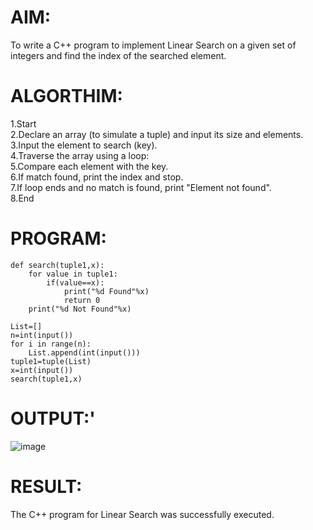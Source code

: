 # AIM:
To write a C++ program to implement Linear Search on a given set of integers and find the index of the searched element.


# ALGORTHIM:

1.Start<br>
2.Declare an array (to simulate a tuple) and input its size and elements.<br>
3.Input the element to search (key).<br>
4.Traverse the array using a loop:<br>
5.Compare each element with the key.<br>
6.If match found, print the index and stop.<br>
7.If loop ends and no match is found, print "Element not found".<br>
8.End<br>

# PROGRAM:

```
def search(tuple1,x):
    for value in tuple1:
        if(value==x):
            print("%d Found"%x)
            return 0
    print("%d Not Found"%x)
    
List=[]
n=int(input())
for i in range(n):
    List.append(int(input()))
tuple1=tuple(List)
x=int(input())
search(tuple1,x)
````

# OUTPUT:'

![image](https://github.com/user-attachments/assets/9d3572ae-7b93-4983-b118-1a3b282f362d)



# RESULT:

The C++ program for Linear Search was successfully executed.
